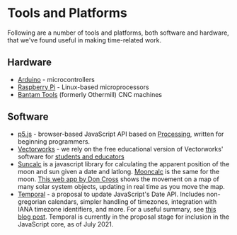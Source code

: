 # Tools and Platforms

Following are a number of tools and platforms, both software and hardware, that we've found useful in making time-related work.

## Hardware
* [Arduino](https://www.arduino.cc) - microcontrollers
* [Raspberry Pi](http://raspberrypi.org/) - Linux-based microprocessors
* [Bantam Tools](https://www.bantamtools.com/) (formerly Othermill) CNC machines

## Software 
* [p5.js](http://p5js.org/) - browser-based JavaScript API based on [Processing](https://www.processing.org), written for beginning programmers. 
* [Vectorworks](http://www.vectorworks.net/) - we rely on the free educational version of Vectorworks' software for [students and educators](http://www.vectorworks.net/education)
*  [Suncalc](https://github.com/mourner/suncalc) is a javascript library for calculating the apparent position of the moon and sun given a date and latlong. [Mooncalc](https://www.mooncalc.org) is the same for the moon.  [This web app by Don Cross](http://cosinekitty.com/solar_system.html) shows the movement on a map of many solar system objects, updating in real time as you move the map.
* [Temporal](https://tc39.es/proposal-temporal/docs/) - a proposal to update JavaScript's Date API. Includes non-gregorian calendars, simpler handling of timezones, integration with IANA timezone identifiers, and more. For a useful summary, see [this blog post](https://2ality.com/2021/06/temporal-api.html). Temporal is currently in the proposal stage for inclusion in the JavaScript core, as of July 2021.


